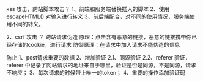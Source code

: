 
xss 攻击，跨站脚本攻击？
1、前端和服务端替换插入的脚本
2、使用escapeHTML() 对输入进行转义
3、前后端配合，对不同的使用情况，服务端使用不同的转义。

2、csrf 攻击 ？
跨站请求伪造
原理：点击含有恶意的链接，恶意的链接携带你已经存储的cookie，进行请求
防御原理：在请求中加入请求不能伪造的信息

防止
1、post请求重要的数据
2、增加验证
2.1、同源验证
2.2、referer 验证，referer 中记录了网站请求的地址来自于哪里，验证是否是同源，不是同源，请求不响应；
3、每次请求的时候带上唯一的token；
4、重要的操作添加验证码




